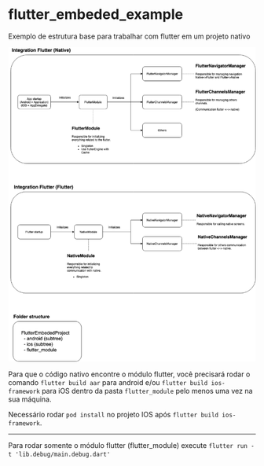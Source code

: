 # flutter_embeded_example

Exemplo de estrutura base para trabalhar com flutter em um projeto nativo

![IMG](https://github.com/RafaelBarbosatec/flutter_embeded_example/blob/main/flutter_embeded.png)

Para que o código nativo encontre o módulo flutter, você precisará rodar o comando `flutter build aar` para android e/ou `flutter build ios-framework` para iOS dentro da pasta `flutter_module` pelo menos uma vez na sua máquina.

Necessário rodar `pod install` no projeto IOS após `flutter build ios-framework`.

---
Para rodar somente o módulo flutter (flutter_module) execute `flutter run -t 'lib.debug/main.debug.dart'`
